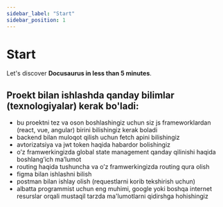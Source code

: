 ```yaml
---
sidebar_label: "Start"
sidebar_position: 1
---
```


# Start

Let's discover **Docusaurus in less than 5 minutes**.

## Proekt bilan ishlashda qanday bilimlar (texnologiyalar) kerak bo'ladi:

- bu proektni tez va oson boshlashingiz uchun siz js frameworklardan  (react, vue, angular) birini bilishingiz kerak boladi
- backend bilan muloqot qilish uchun fetch apini bilishingiz
- avtorizatsiya va jwt token haqida habardor bolishingiz
- o’z framwerkingizda global state management qanday qilinishi haqida boshlang’ich ma’lumot
- routing haqida tushuncha va o’z framwerkingizda routing qura olish
- figma bilan ishlashni bilish
- postman bilan ishlay olish (requestlarni korib tekshirish uchun)
- albatta programmist uchun eng muhimi, google yoki boshqa internet resurslar orqali mustaqil tarzda ma'lumotlarni qidirshga hohishingiz


